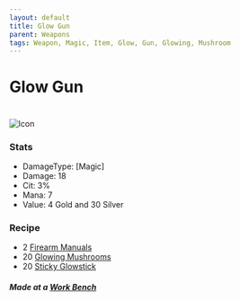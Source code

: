 ```yaml
---
layout: default
title: Glow Gun
parent: Weapons
tags: Weapon, Magic, Item, Glow, Gun, Glowing, Mushroom
---
```


# Glow Gun
#
![Icon](https://raw.githubusercontent.com/koekmeneer/SupernovaMod/main/Items/Weapons/PreHardmode/GlowGun.png)

### Stats
- DamageType: [Magic]
- Damage: 18
- Cit: 3%
- Mana: 7
- Value: 4 Gold and 30 Silver

### Recipe
- 2 [Firearm Manuals](https://koekmeneer.github.io/SupernovaMod/docs/items/materials/firearm_manual)
- 20 [Glowing Mushrooms](https://terraria.gamepedia.com/Glowing_Mushroom)
- 20 [Sticky Glowstick](https://terraria.gamepedia.com/Sticky_Glowstick)

##### Made at a [Work Bench](https://terraria.gamepedia.com/Work_Benches)